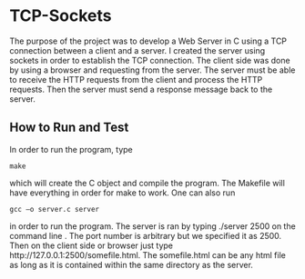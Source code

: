 # TCP-Sockets

The purpose of the project was to develop a Web Server in C using a TCP connection between a client and a server. I created the server using sockets in order to establish the TCP connection. The client side was done by using a browser and requesting from the server. The server must be able to receive the HTTP requests from the client and process the HTTP requests. Then the server must send a response message back to the server.

## How to Run and Test

In order to run the program, type
```
make
```
which will create the C object and compile the program. The Makefile will have everything in order for make to work. One can also run 
```
gcc –o server.c server 
```
in order to run the program. The server is ran by typing ./server 2500 on the command line . The port number is arbitrary but we specified it as 2500. Then on the client side or browser just type ht<span>tp://</span>127.0.0.1:2500/somefile.html. The somefile.html can be any html file as long as it is contained within the same directory as the server.
